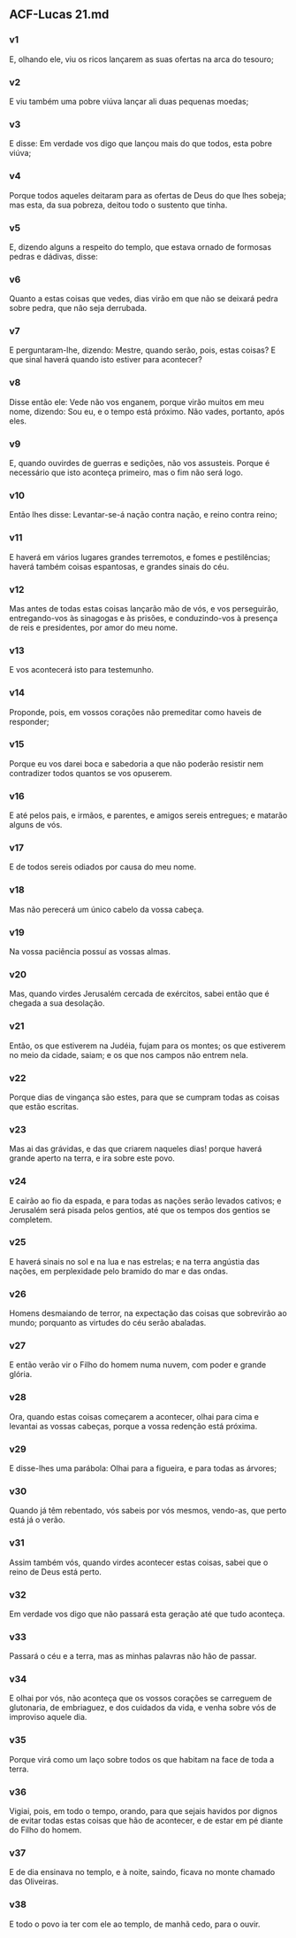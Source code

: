 ## ACF-Lucas 21.md
### v1
 E, olhando ele, viu os ricos lançarem as suas ofertas na arca do tesouro;
### v2
 E viu também uma pobre viúva lançar ali duas pequenas moedas;
### v3
 E disse: Em verdade vos digo que lançou mais do que todos, esta pobre viúva;
### v4
 Porque todos aqueles deitaram para as ofertas de Deus do que lhes sobeja; mas esta, da sua pobreza, deitou todo o sustento que tinha.
### v5
 E, dizendo alguns a respeito do templo, que estava ornado de formosas pedras e dádivas, disse:
### v6
 Quanto a estas coisas que vedes, dias virão em que não se deixará pedra sobre pedra, que não seja derrubada.
### v7
 E perguntaram-lhe, dizendo: Mestre, quando serão, pois, estas coisas? E que sinal haverá quando isto estiver para acontecer?
### v8
 Disse então ele: Vede não vos enganem, porque virão muitos em meu nome, dizendo: Sou eu, e o tempo está próximo. Não vades, portanto, após eles.
### v9
 E, quando ouvirdes de guerras e sedições, não vos assusteis. Porque é necessário que isto aconteça primeiro, mas o fim não será logo.
### v10
 Então lhes disse: Levantar-se-á nação contra nação, e reino contra reino;
### v11
 E haverá em vários lugares grandes terremotos, e fomes e pestilências; haverá também coisas espantosas, e grandes sinais do céu.
### v12
 Mas antes de todas estas coisas lançarão mão de vós, e vos perseguirão, entregando-vos às sinagogas e às prisões, e conduzindo-vos à presença de reis e presidentes, por amor do meu nome.
### v13
 E vos acontecerá isto para testemunho.
### v14
 Proponde, pois, em vossos corações não premeditar como haveis de responder;
### v15
 Porque eu vos darei boca e sabedoria a que não poderão resistir nem contradizer todos quantos se vos opuserem.
### v16
 E até pelos pais, e irmãos, e parentes, e amigos sereis entregues; e matarão alguns de vós.
### v17
 E de todos sereis odiados por causa do meu nome.
### v18
 Mas não perecerá um único cabelo da vossa cabeça.
### v19
 Na vossa paciência possuí as vossas almas.
### v20
 Mas, quando virdes Jerusalém cercada de exércitos, sabei então que é chegada a sua desolação.
### v21
 Então, os que estiverem na Judéia, fujam para os montes; os que estiverem no meio da cidade, saiam; e os que nos campos não entrem nela.
### v22
 Porque dias de vingança são estes, para que se cumpram todas as coisas que estão escritas.
### v23
 Mas ai das grávidas, e das que criarem naqueles dias! porque haverá grande aperto na terra, e ira sobre este povo.
### v24
 E cairão ao fio da espada, e para todas as nações serão levados cativos; e Jerusalém será pisada pelos gentios, até que os tempos dos gentios se completem.
### v25
 E haverá sinais no sol e na lua e nas estrelas; e na terra angústia das nações, em perplexidade pelo bramido do mar e das ondas.
### v26
 Homens desmaiando de terror, na expectação das coisas que sobrevirão ao mundo; porquanto as virtudes do céu serão abaladas.
### v27
 E então verão vir o Filho do homem numa nuvem, com poder e grande glória.
### v28
 Ora, quando estas coisas começarem a acontecer, olhai para cima e levantai as vossas cabeças, porque a vossa redenção está próxima.
### v29
 E disse-lhes uma parábola: Olhai para a figueira, e para todas as árvores;
### v30
 Quando já têm rebentado, vós sabeis por vós mesmos, vendo-as, que perto está já o verão.
### v31
 Assim também vós, quando virdes acontecer estas coisas, sabei que o reino de Deus está perto.
### v32
 Em verdade vos digo que não passará esta geração até que tudo aconteça.
### v33
 Passará o céu e a terra, mas as minhas palavras não hão de passar.
### v34
 E olhai por vós, não aconteça que os vossos corações se carreguem de glutonaria, de embriaguez, e dos cuidados da vida, e venha sobre vós de improviso aquele dia.
### v35
 Porque virá como um laço sobre todos os que habitam na face de toda a terra.
### v36
 Vigiai, pois, em todo o tempo, orando, para que sejais havidos por dignos de evitar todas estas coisas que hão de acontecer, e de estar em pé diante do Filho do homem.
### v37
 E de dia ensinava no templo, e à noite, saindo, ficava no monte chamado das Oliveiras.
### v38
 E todo o povo ia ter com ele ao templo, de manhã cedo, para o ouvir.
